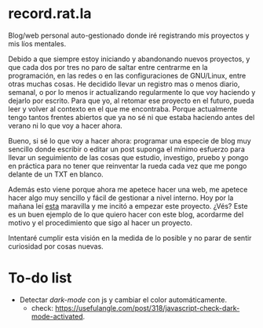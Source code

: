 # record.rat.la

Blog/web personal auto-gestionado donde iré registrando mis proyectos y 
mis líos mentales.

Debido a que siempre estoy iniciando y abandonando nuevos proyectos, y que 
cada dos por tres no paro de saltar entre centrarme en la programación, en 
las redes o en las configuraciones de GNU/Linux, entre otras muchas cosas. 
He decidido llevar un registro mas o menos diario, semanal, o por lo menos 
ir actualizando regularmente lo que voy haciendo y dejarlo por escrito. Para 
que yo, al retomar ese proyecto en el futuro, pueda leer y volver al 
contexto en el que me encontraba. Porque actualmente tengo tantos frentes 
abiertos que ya no sé ni que estaba haciendo antes del verano ni lo que 
voy a hacer ahora.

Bueno, si sé lo que voy a hacer ahora: programar una especie de blog muy 
sencillo donde escribir o editar un post suponga el mínimo esfuerzo para 
llevar un seguimiento de las cosas que estudio, investigo, pruebo 
y pongo en práctica para no tener que reinventar la rueda cada vez que me 
pongo delante de un TXT en blanco.

Además esto viene porque ahora me apetece hacer una web, me apetece hacer 
algo muy sencillo y fácil de gestionar a nivel interno. Hoy por la 
mañana leí <a href="http://motherfuckingwebsite.com/">esta</a> maravilla 
y me incitó a empezar este proyecto. ¿Vés? Este es un buen ejemplo de lo 
que quiero hacer con este blog, acordarme del motivo y el procedimiento 
que sigo al hacer un proyecto.

Intentaré cumplir esta visión en la medida de lo posible y no parar de 
sentir curiosidad por cosas nuevas.

# To-do list

- Detectar _dark-mode_ con js y cambiar el color automáticamente.
    - check: https://usefulangle.com/post/318/javascript-check-dark-mode-activated.

